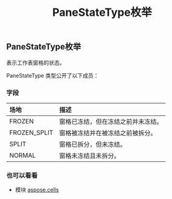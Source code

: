 ﻿---
title: PaneStateType枚举
second_title: Aspose.Cells for Python via .NET API 参考文献
description:
type: docs
weight: 2320
url: /zh/python-net/aspose.cells/panestatetype/
is_root: false
---
## PaneStateType枚举
表示工作表窗格的状态。



PaneStateType 类型公开了以下成员：

### 字段
|场地|描述|
| :- | :- |
| FROZEN |窗格已冻结，但在冻结之前并未冻结。|
| FROZEN_SPLIT |窗格被冻结并在被冻结之前被拆分。|
| SPLIT |窗格已拆分，但未冻结。|
| NORMAL |窗格未冻结且未拆分。|



### 也可以看看
* 模块 [aspose.cells](..)
